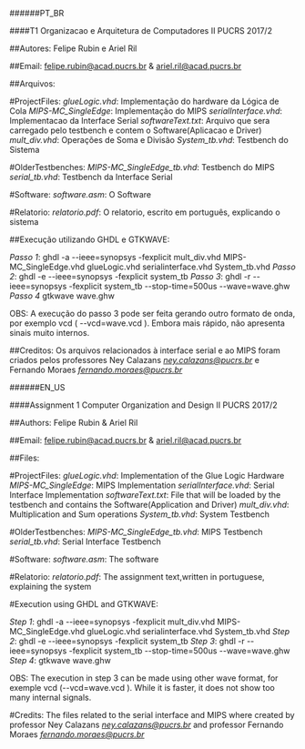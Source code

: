 ######PT_BR

####T1 Organizacao e Arquitetura de Computadores II PUCRS 2017/2

##Autores: 
Felipe Rubin e Ariel Ril

##Email:
felipe.rubin@acad.pucrs.br & ariel.ril@acad.pucrs.br

##Arquivos:

#ProjectFiles:
*glueLogic.vhd*: Implementação do hardware da Lógica de Cola
*MIPS-MC_SingleEdge*: Implementação do MIPS
*serialInterface.vhd*: Implementacao da Interface Serial
*softwareText.txt*: Arquivo que sera carregado pelo testbench e contem o Software(Aplicacao e Driver)
*mult_div.vhd*: Operações de Soma e Divisão
*System_tb.vhd*: Testbench do Sistema

#OlderTestbenches:
*MIPS-MC_SingleEdge_tb.vhd*: Testbench do MIPS
*serial_tb.vhd*: Testbench da Interface Serial

#Software:
*software.asm*: O Software

#Relatorio:
*relatorio.pdf*: O relatorio, escrito em português, explicando o sistema

##Execução utilizando GHDL e GTKWAVE:

*Passo 1*:
	ghdl -a --ieee=synopsys -fexplicit mult_div.vhd MIPS-MC_SingleEdge.vhd glueLogic.vhd serialinterface.vhd System_tb.vhd
*Passo 2*:
	ghdl -e --ieee=synopsys -fexplicit system_tb
*Passo 3*:
	ghdl -r --ieee=synopsys -fexplicit system_tb --stop-time=500us --wave=wave.ghw
*Passo 4*
	gtkwave wave.ghw

OBS: A execução do passo 3 pode ser feita gerando outro formato de onda, por exemplo vcd ( --vcd=wave.vcd ). Embora mais rápido, não apresenta sinais muito internos.

##Creditos:
Os arquivos relacionados à interface serial e ao MIPS foram criados pelos professores Ney Calazans *ney.calazans@pucrs.br* e Fernando Moraes *fernando.moraes@pucrs.br*

######EN_US

####Assignment 1 Computer Organization and Design II PUCRS 2017/2

##Authors:
Felipe Rubin & Ariel Ril

##Email:
felipe.rubin@acad.pucrs.br & ariel.ril@acad.pucrs.br

##Files:

#ProjectFiles:
*glueLogic.vhd*: Implementation of the Glue Logic Hardware
*MIPS-MC_SingleEdge*: MIPS Implementation
*serialInterface.vhd*: Serial Interface Implementation
*softwareText.txt*: File that will be loaded by the testbench and contains
the Software(Application and Driver)
*mult_div.vhd*: Multiplication and Sum operations
*System_tb.vhd*: System Testbench

#OlderTestbenches:
*MIPS-MC_SingleEdge_tb.vhd*: MIPS Testbench
*serial_tb.vhd*: Serial Interface Testbench

#Software:
*software.asm*: The software

#Relatorio:
*relatorio.pdf*: The assignment text,written in portuguese, explaining the system

#Execution using GHDL and GTKWAVE:

*Step 1*:
	ghdl -a --ieee=synopsys -fexplicit mult_div.vhd MIPS-MC_SingleEdge.vhd glueLogic.vhd serialinterface.vhd System_tb.vhd
*Step 2*:
	ghdl -e --ieee=synopsys -fexplicit system_tb
*Step 3*:
	ghdl -r --ieee=synopsys -fexplicit system_tb --stop-time=500us --wave=wave.ghw
*Step 4*:
	gtkwave wave.ghw

OBS: The execution in step 3 can be made using other wave format, for exemple
vcd (--vcd=wave.vcd ). While it is faster, it does not show too many internal signals.

#Credits:
The files related to the serial interface and MIPS where created by professor Ney Calazans *ney.calazans@pucrs.br* and professor Fernando Moraes *fernando.moraes@pucrs.br*